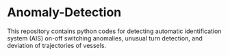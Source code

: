 # Anomaly-Detection
This repository contains python codes for detecting automatic identification system (AIS) on-off switching anomalies, unusual turn detection, and deviation of trajectories of vessels.
